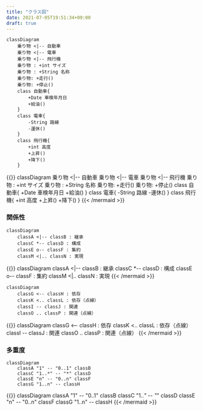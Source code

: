 ```yaml
---
title: "クラス図"
date: 2021-07-05T19:51:34+09:00
draft: true
---
```


```text
classDiagram
    乗り物 <|-- 自動車
    乗り物 <|-- 電車
    乗り物 <|-- 飛行機
    乗り物 : +int サイズ
    乗り物 : +String 名称
    乗り物: +走行()
    乗り物: +停止()
    class 自動車{
        +Date 車検年月日
        +給油()
    }
    class 電車{
        -String 路線
        -運休()
    }
    class 飛行機{
        +int 高度
        +上昇()
        +降下()
    }
```

{{<mermaid align="left">}}
classDiagram
    乗り物 <|-- 自動車
    乗り物 <|-- 電車
    乗り物 <|-- 飛行機
    乗り物 : +int サイズ
    乗り物 : +String 名称
    乗り物: +走行()
    乗り物: +停止()
    class 自動車{
        +Date 車検年月日
        +給油()
    }
    class 電車{
        -String 路線
        -運休()
    }
    class 飛行機{
        +int 高度
        +上昇()
        +降下()
    }
{{< /mermaid >}}

### 関係性

```text
classDiagram
    classA <|-- classB : 継承
    classC *-- classD : 構成
    classE o-- classF : 集約
    classM <|.. classN : 実現
```

{{<mermaid align="left">}}
classDiagram
    classA <|-- classB : 継承
    classC *-- classD : 構成
    classE o-- classF : 集約
    classM <|.. classN : 実現
{{< /mermaid >}}

```text
classDiagram
    classG <-- classH : 依存
    classK <.. classL : 依存（点線）
    classI -- classJ : 関連
    classO .. classP : 関連（点線）
```

{{<mermaid align="left">}}
classDiagram
    classG <-- classH : 依存
    classK <.. classL : 依存（点線）
    classI -- classJ : 関連
    classO .. classP : 関連（点線）
{{< /mermaid >}}

### 多重度

```text
classDiagram
    classA "1" -- "0..1" classB
    classC "1..*" -- "*" classD
    classE "n" -- "0..n" classF
    classG "1..n" -- classH
```

{{<mermaid align="left">}}
classDiagram
    classA "1" -- "0..1" classB
    classC "1..*" -- "*" classD
    classE "n" -- "0..n" classF
    classG "1..n" -- classH
{{< /mermaid >}}
